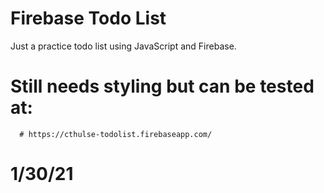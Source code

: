 # Firebase Todo List

 Just a practice todo list using JavaScript and Firebase.


# Still needs styling but can be tested at: 
      # https://cthulse-todolist.firebaseapp.com/

# 1/30/21
